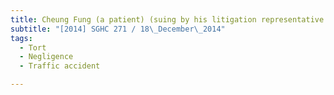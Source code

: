 ```yaml
---
title: Cheung Fung (a patient) (suing by his litigation representative Goh Fun Cheng) v 
subtitle: "[2014] SGHC 271 / 18\_December\_2014"
tags:
  - Tort
  - Negligence
  - Traffic accident

---
```


